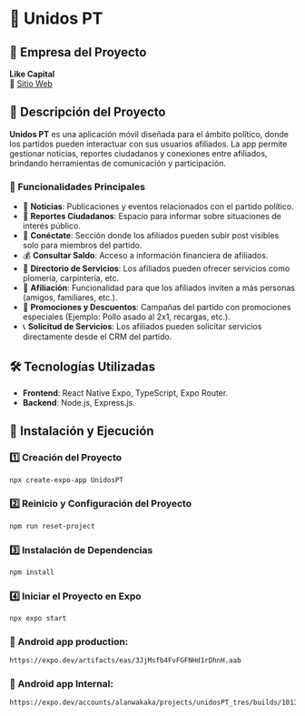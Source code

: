 # 📱 Unidos PT

## 🏢 Empresa del Proyecto

**Like Capital**  
🔗 [Sitio Web](https://likephone.mx/)

## 📖 Descripción del Proyecto

**Unidos PT** es una aplicación móvil diseñada para el ámbito político, donde los partidos pueden interactuar con sus usuarios afiliados. La app permite gestionar noticias, reportes ciudadanos y conexiones entre afiliados, brindando herramientas de comunicación y participación.

### 🔹 Funcionalidades Principales

- 📰 **Noticias**: Publicaciones y eventos relacionados con el partido político.
- 📢 **Reportes Ciudadanos**: Espacio para informar sobre situaciones de interés público.
- 🔗 **Conéctate**: Sección donde los afiliados pueden subir post visibles solo para miembros del partido.
- 💰 **Consultar Saldo**: Acceso a información financiera de afiliados.
- 📂 **Directorio de Servicios**: Los afiliados pueden ofrecer servicios como plomería, carpintería, etc.
- 👥 **Afiliación**: Funcionalidad para que los afiliados inviten a más personas (amigos, familiares, etc.).
- 🎁 **Promociones y Descuentos**: Campañas del partido con promociones especiales (Ejemplo: Pollo asado al 2x1, recargas, etc.).
- 📞 **Solicitud de Servicios**: Los afiliados pueden solicitar servicios directamente desde el CRM del partido.

## 🛠️ Tecnologías Utilizadas

- **Frontend**: React Native Expo, TypeScript, Expo Router.
- **Backend**: Node.js, Express.js.

## 🚀 Instalación y Ejecución

### 1️⃣ Creación del Proyecto

```sh
npx create-expo-app UnidosPT
```

### 2️⃣ Reinicio y Configuración del Proyecto

```sh
npm run reset-project
```

### 3️⃣ Instalación de Dependencias

```sh
npm install
```

### 4️⃣ Iniciar el Proyecto en Expo

```sh
npx expo start
```

### 🤖 Android app production:

```sh
https://expo.dev/artifacts/eas/3JjMsfb4FvFGFNHd1rDhnH.aab
```

### 🤖 Android app Internal:

```sh
https://expo.dev/accounts/alanwakaka/projects/unidosPT_tres/builds/1013ed4f-9c53-4261-ade2-3b3477038d85
```
